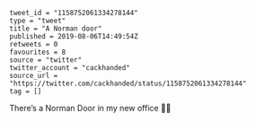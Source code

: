 ```
tweet_id = "1158752061334278144"
type = "tweet"
title = "A Norman door"
published = 2019-08-06T14:49:54Z
retweets = 0
favourites = 8
source = "twitter"
twitter_account = "cackhanded"
source_url = "https://twitter.com/cackhanded/status/1158752061334278144"
tag = []
```

There’s a Norman Door in my new office 🤦‍♂️

<p class='image'><img src='http://mnf.m17s.net/2019/08/06/EBS22p2W4AE4_QA.jpg' alt=''></p>

